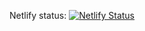 Netlify status: [![Netlify Status](https://api.netlify.com/api/v1/badges/71e86317-3023-40e8-997c-c099336242ab/deploy-status)](https://app.netlify.com/sites/tsa-space/deploys)
